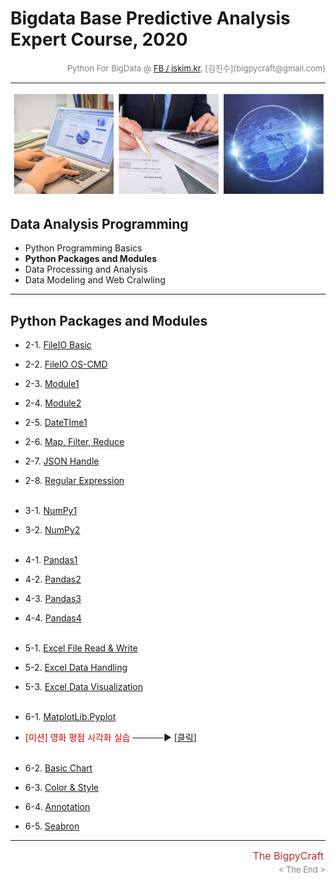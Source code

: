 
# Bigdata Base Predictive Analysis Expert Course, 2020

<div align='right'><font size=2 color='gray'>Python For BigData @ <font color='blue'><a href='https://www.facebook.com/jskim.kr'>FB / jskim.kr</a></font>, [김진수](bigpycraft@gmail.com)</font></div>
<hr>

<img src="../images/img_main_front.png">

## Data Analysis Programming 
- Python Programming Basics 
- <b>Python Packages and Modules </b>
- Data Processing and Analysis
- Data Modeling and Web Cralwling

<hr>

## Python Packages and Modules

- 2-1. [FileIO Basic           ][A2010]
- 2-2. [FileIO OS-CMD          ][A2020]
- 2-3. [Module1                ][A2030]
- 2-4. [Module2                ][A2030]
- 2-5. [DateTIme1              ][A2051]
- 2-6. [Map, Filter, Reduce    ][A2101]
- 2-7. [JSON Handle            ][A2200]
- 2-8. [Regular Expression     ][A2300]
<br/><br/>
- 3-1. [NumPy1                 ][B3100]
- 3-2. [NumPy2                 ][B3120]
<br/><br/>
- 4-1. [Pandas1                ][B3200]
- 4-2. [Pandas2                ][B3220]
- 4-3. [Pandas3                ][B3230]
- 4-4. [Pandas4                ][B3240]
<br/><br/>
- 5-1. [Excel File Read & Write    ][D4110]
- 5-2. [Excel Data Handling        ][D4120]
- 5-3. [Excel Data Visualization   ][D4130]
<br/><br/>
 
- 6-1. [MatplotLib.Pyplot      ][B3300]
- <font color='#CC0000'> [미션] 영화 평점 시각화 실습</font> ─────▶ [[클릭]][B3301]
<br/><br/>
- 6-2. [Basic Chart            ][B3310]
- 6-3. [Color & Style          ][B3320]
- 6-4. [Annotation             ][B3330]
- 6-5. [Seabron                ][B3340]

[A2010]:  https://htmlpreview.github.io/?https://github.com/bigpycraft/bda20-himedia/blob/master/notebook/html/BPC_A201_FileIO_Basic.html             "Go A2010"
[A2020]:  https://htmlpreview.github.io/?https://github.com/bigpycraft/bda20-himedia/blob/master/notebook/html/BPC_A202_FileIO_OS-CMD.html            "Go A2020"
[A2030]:  https://htmlpreview.github.io/?https://github.com/bigpycraft/bda20-himedia/blob/master/notebook/html/BPC_A203_Module_ver1.html              "Go A2030"
[A2040]:  https://htmlpreview.github.io/?https://github.com/bigpycraft/bda20-himedia/blob/master/notebook/html/BPC_A204_Module_ver2.html              "Go A2040"
[A2051]:  https://htmlpreview.github.io/?https://github.com/bigpycraft/bda20-himedia/blob/master/notebook/html/BPC_A205_DateTIme_ver1.html            "Go A2051"
[A2052]:  https://htmlpreview.github.io/?https://github.com/bigpycraft/bda20-himedia/blob/master/notebook/html/BPC_A205_DateTIme_ver2.html            "Go A2052"
[A2101]:  https://htmlpreview.github.io/?https://github.com/bigpycraft/bda20-himedia/blob/master/notebook/html/BPC_A210_MFR.html                      "Go A2101"
[A2112]:  https://htmlpreview.github.io/?https://github.com/bigpycraft/bda20-himedia/blob/master/notebook/html/BPC_A211_MFR_ver2.html                 "Go A2112"
[A2113]:  https://htmlpreview.github.io/?https://github.com/bigpycraft/bda20-himedia/blob/master/notebook/html/BPC_A211_MFR_ver3.html                 "Go A2113"
[A2200]:  https://htmlpreview.github.io/?https://github.com/bigpycraft/bda20-himedia/blob/master/notebook/html/BPC_A220_JSON.html                     "Go A2200"
[A2300]:  https://htmlpreview.github.io/?https://github.com/bigpycraft/bda20-himedia/blob/master/notebook/html/BPC_A230_RegEx.html                    "Go A2300"

[B3100]:  https://htmlpreview.github.io/?https://github.com/bigpycraft/bda20-himedia/blob/master/notebook/html/BPC_B310_NumPy.html                    "Go A3100"
[B3110]:  https://htmlpreview.github.io/?https://github.com/bigpycraft/bda20-himedia/blob/master/notebook/html/BPC_B311_NumPy.html                    "Go A3110"
[B3120]:  https://htmlpreview.github.io/?https://github.com/bigpycraft/bda20-himedia/blob/master/notebook/html/BPC_B312_NumPy.html                    "Go A3120"
[B3130]:  https://htmlpreview.github.io/?https://github.com/bigpycraft/bda20-himedia/blob/master/notebook/html/BPC_B313_NumPy.html                    "Go A3130"
[B3200]:  https://htmlpreview.github.io/?https://github.com/bigpycraft/bda20-himedia/blob/master/notebook/html/BPC_B320_Pandas.html                   "Go A3200"
[B3210]:  https://htmlpreview.github.io/?https://github.com/bigpycraft/bda20-himedia/blob/master/notebook/html/BPC_B321_Pandas.html                   "Go A3210"
[B3220]:  https://htmlpreview.github.io/?https://github.com/bigpycraft/bda20-himedia/blob/master/notebook/html/BPC_B322_Pandas.html                   "Go A3220"
[B3230]:  https://htmlpreview.github.io/?https://github.com/bigpycraft/bda20-himedia/blob/master/notebook/html/BPC_B323_Pandas.html                   "Go A3230"
[B3240]:  https://htmlpreview.github.io/?https://github.com/bigpycraft/bda20-himedia/blob/master/notebook/html/BPC_B324_Pandas.html                   "Go A3240"
[B3250]:  https://htmlpreview.github.io/?https://github.com/bigpycraft/bda20-himedia/blob/master/notebook/html/BPC_B325_Pandas.html                   "Go A3250"
[B3260]:  https://htmlpreview.github.io/?https://github.com/bigpycraft/bda20-himedia/blob/master/notebook/html/BPC_B326_Pandas.html                   "Go A3260"
[B3300]:  https://htmlpreview.github.io/?https://github.com/bigpycraft/bda20-himedia/blob/master/notebook/html/BPC_B330_Matplotlib.html               "Go A3300"
[B3310]:  https://htmlpreview.github.io/?https://github.com/bigpycraft/bda20-himedia/blob/master/notebook/html/BPC_B331_Matplotlib_Basic_Chart.html   "Go A3310"
[B3320]:  https://htmlpreview.github.io/?https://github.com/bigpycraft/bda20-himedia/blob/master/notebook/html/BPC_B332_Matplotlib_Color_Style.html   "Go A3320"
[B3330]:  https://htmlpreview.github.io/?https://github.com/bigpycraft/bda20-himedia/blob/master/notebook/html/BPC_B333_Matplotlib_Annotattion.html   "Go A3330"
[B3340]:  https://htmlpreview.github.io/?https://github.com/bigpycraft/bda20-himedia/blob/master/notebook/html/BPC_B334_Matplotlib_Seaborn.html       "Go A3340"
[B3301]:  https://htmlpreview.github.io/?https://github.com/bigpycraft/bda20-himedia/blob/master/notebook/html/BPC_B335_Matplotlib_Quiz_mission.html  "Go B3301"
[B3302]:  https://htmlpreview.github.io/?https://github.com/bigpycraft/bda20-himedia/blob/master/notebook/html/BPC_B335_Matplotlib_Quiz.html  "Go B3302"

[D4110]:  https://htmlpreview.github.io/?https://github.com/bigpycraft/bda20-himedia/blob/master/notebook/html/BPC_D411_Excel_IO.html                                "Go D4110"
[D4120]:  https://htmlpreview.github.io/?https://github.com/bigpycraft/bda20-himedia/blob/master/notebook/html/BPC_D412_Excel_Data_Handle.html                       "Go D4120"
[D4130]:  https://htmlpreview.github.io/?https://github.com/bigpycraft/bda20-himedia/blob/master/notebook/html/BPC_D413_Excel_Data_Visualize.html                    "Go D4130"


[p-ex1]: ../practice/P01_파이썬프로그래밍_실습.pdf                     "Go Practice-ex1"
[p-ex2]: ../practice/P02_파이썬프로그래밍_실습.pdf                     "Go Practice-ex2"
[p-ex3]: ../practice/P03_파이썬프로그래밍_실습.pdf                     "Go Practice-ex3"
[p-ex4]: ../practice/P04_파이썬프로그래밍_실습.pdf                     "Go Practice-ex4"



<hr>
<marquee><font size=3 color='brown'>The BigpyCraft find the information to design valuable society with Technology & Craft.</font></marquee>
<div align='right'><font size=2 color='gray'> &lt; The End &gt; </font></div>
